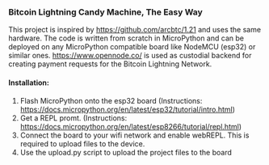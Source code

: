 ### Bitcoin Lightning Candy Machine, The Easy Way
This project is inspired by https://github.com/arcbtc/1.21 and uses the same hardware.
The code is written from scratch in MicroPython and can be deployed on any MicroPython compatible board like NodeMCU (esp32) or similar ones.
https://www.opennode.co/ is used as custodial backend for creating payment requests for the Bitcoin Lightning Network.

#### Installation:
1. Flash MicroPython onto the esp32 board (Instructions: https://docs.micropython.org/en/latest/esp32/tutorial/intro.html)
2. Get a REPL promt. (Instructions: https://docs.micropython.org/en/latest/esp8266/tutorial/repl.html)
3. Connect the board to your wifi network and enable webREPL. This is required to upload files to the device.
4. Use the upload.py script to upload the project files to the board
